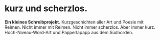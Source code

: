 # kurz und scherzlos.

**Ein kleines Schreibprojekt.** Kurzgeschichten aller Art und Poesie mit Reimen. Nicht immer mit Reimen. Nicht immer scherzlos. Aber immer kurz. Hoch-Niveau-Word-Art und Papperlapapp aus dem Südnorden.
